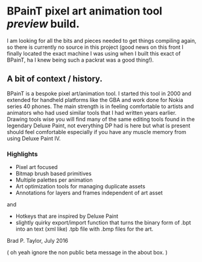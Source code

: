 # BPainT pixel art animation tool *preview* build.

I am looking for all the bits and pieces needed to get things compiling again, so there is currently no source in this project (good news on this front I finally located the exact machine I was using when I built this exact of BPainT, ha I knew being such a packrat was a good thing!).

## A bit of context / history.

BPainT is a bespoke pixel art/animation tool. I started this tool in 2000 and extended for handheld platforms like the GBA and work done for Nokia series 40 phones. The main strength is in feeling comfortable to artists and animators who had used similar tools that I had written years earlier. Drawing tools wise you will find many of the same editing tools found in the legendary Deluxe Paint, not everything DP had is here but what is present should feel comfortable especially if you have any muscle memory from using Deluxe Paint IV.

### Highlights

* Pixel art focused
* Bitmap brush based primitives
* Multiple palettes per animation
* Art optimization tools for managing duplicate assets
* Annotations for layers and frames independent of art asset

and

* Hotkeys that are inspired by Deluxe Paint
* slightly quirky export/import function that turns the binary form of .bpt into an text (xml like) .tpb file with .bmp files for the art.

Brad P. Taylor,
July 2016

( oh yeah ignore the non public beta message in the about box. )
